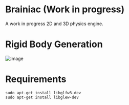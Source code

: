 # Brainiac (Work in progress)

A work in progress 2D and 3D physics engine.

# Rigid Body Generation

![image](https://github.com/enginestein/Brainiac/assets/117010357/658b1ef3-1a44-4a32-b6aa-e5321a964591)

# Requirements

```
sudo apt-get install libglfw3-dev
sudo apt-get install libglew-dev
```